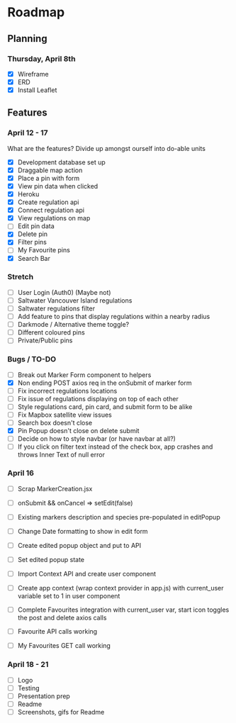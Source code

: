 # Roadmap

## Planning

### Thursday, April 8th

- [x] Wireframe
- [x] ERD
- [x] Install Leaflet

## Features

### April 12 - 17

What are the features? Divide up amongst ourself into do-able units

- [x] Development database set up
- [x] Draggable map action
- [x] Place a pin with form
- [x] View pin data when clicked
- [x] Heroku
- [x] Create regulation api
- [x] Connect regulation api
- [x] View regulations on map
- [ ] Edit pin data
- [x] Delete pin
- [x] Filter pins
- [ ] My Favourite pins
- [x] Search Bar

### Stretch

- [ ] User Login (Auth0) (Maybe not)
- [ ] Saltwater Vancouver Island regulations
- [ ] Saltwater regulations filter
- [ ] Add feature to pins that display regulations within a nearby radius
- [ ] Darkmode / Alternative theme toggle?
- [ ] Different coloured pins
- [ ] Private/Public pins

### Bugs / TO-DO

- [ ] Break out Marker Form component to helpers
- [x] Non ending POST axios req in the onSubmit of marker form
- [ ] Fix incorrect regulations locations
- [ ] Fix issue of regulations displaying on top of each other
- [ ] Style regulations card, pin card, and submit form to be alike
- [ ] Fix Mapbox satellite view issues
- [ ] Search box doesn't close
- [x] Pin Popup doesn't close on delete submit
- [ ] Decide on how to style navbar (or have navbar at all?)
- [ ] If you click on filter text instead of the check box, app crashes and throws Inner Text of null error

### April 16
- [ ] Scrap MarkerCreation.jsx
- [ ] onSubmit &&  onCancel => setEdit(false)
- [ ] Existing markers description and species pre-populated in editPopup
- [ ] Change Date formatting to show in edit form
- [ ] Create edited popup object and put to API
- [ ] Set edited popup state

- [ ] Import Context API and create user component
- [ ] Create app context (wrap context provider in app.js) with current_user variable set to 1 in user component
- [ ] Complete Favourites integration with current_user var, start icon toggles the post and delete axios calls
- [ ] Favourite API calls working
- [ ] My Favourites GET call working


### April 18 - 21

- [ ] Logo
- [ ] Testing
- [ ] Presentation prep
- [ ] Readme
- [ ] Screenshots, gifs for Readme
